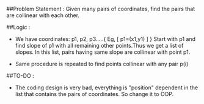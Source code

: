 ##Problem Statement :
Given many pairs of coordinates, find the pairs that are collinear with each other.

##Logic :
* We have coordinates: p1, p2, p3.....{ Eg,  [ p1=(x1,y1) ]  }
Start with p1 and find slope of p1 with all remaining other points.Thus we get a list of slopes.
In this list, pairs having same slope are collinear with point p1.

* Same procedure is repeated to find points collinear with any pair p(i)


##TO-DO :
* The coding design is very bad, everything is "position" dependent in the list that contains the pairs of coordinates.
So change it to OOP.

